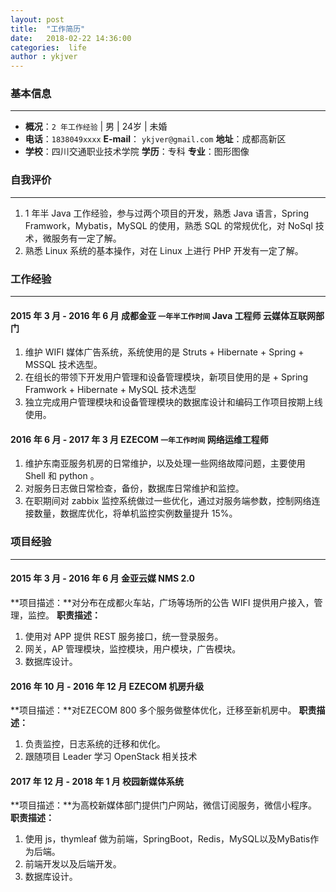 ```yaml
---
layout: post
title:  "工作简历"
date:   2018-02-22 14:36:00
categories:  life
author : ykjver
---
```


### 基本信息
----

- **概况**：`2 年工作经验` | 男 | 24岁 | 未婚 
- **电话**：`1838049xxxx`  **E-mail**： `ykjver@gmail.com` **地址**：成都高新区
- **学校**：四川交通职业技术学院  **学历**：专科 **专业**：图形图像


### 自我评价
----
1.  1 年半 Java 工作经验，参与过两个项目的开发，熟悉 Java 语言，Spring Framwork，Mybatis，MySQL 的使用，熟悉 SQL 的常规优化，对 NoSql 技术，微服务有一定了解。
2. 熟悉 Linux 系统的基本操作，对在 Linux 上进行 PHP 开发有一定了解。


### 工作经验
----
#### 2015 年 3 月 - 2016 年 6 月 成都金亚 `一年半工作时间` Java 工程师 云媒体互联网部门
1.  维护 WIFI 媒体广告系统，系统使用的是 Struts + Hibernate + Spring + MSSQL 技术选型。
2.  在组长的带领下开发用户管理和设备管理模块，新项目使用的是 + Spring Framwork + Hibernate + MySQL 技术选型
3.  独立完成用户管理模块和设备管理模块的数据库设计和编码工作项目按期上线使用。

#### 2016 年 6 月 - 2017 年 3 月 EZECOM `一年工作时间` 网络运维工程师
1.  维护东南亚服务机房的日常维护，以及处理一些网络故障问题，主要使用 Shell 和 python 。
2.  对服务日志做日常检查，备份，数据库日常维护和监控。
3.  在职期间对 zabbix 监控系统做过一些优化，通过对服务端参数，控制网络连接数量，数据库优化，将单机监控实例数量提升 15%。

### 项目经验
----
#### 2015 年 3 月 - 2016 年 6 月 金亚云媒 NMS 2.0
**项目描述：**对分布在成都火车站，广场等场所的公告 WIFI 提供用户接入，管理，监控。
**职责描述：**
 1. 使用对 APP 提供 REST 服务接口，统一登录服务。
3. 网关，AP 管理模块，监控模块，用户模块，广告模块。
4. 数据库设计。

#### 2016 年 10 月 - 2016 年 12 月 EZECOM 机房升级
**项目描述：**对EZECOM 800 多个服务做整体优化，迁移至新机房中。
**职责描述：**
1. 负责监控，日志系统的迁移和优化。
2. 跟随项目 Leader 学习 OpenStack 相关技术

#### 2017 年 12 月 - 2018 年 1 月 校园新媒体系统
**项目描述：**为高校新媒体部门提供门户网站，微信订阅服务，微信小程序。
**职责描述：**
1. 使用 js，thymleaf 做为前端，SpringBoot，Redis，MySQL以及MyBatis作为后端。
2. 前端开发以及后端开发。
3. 数据库设计。
